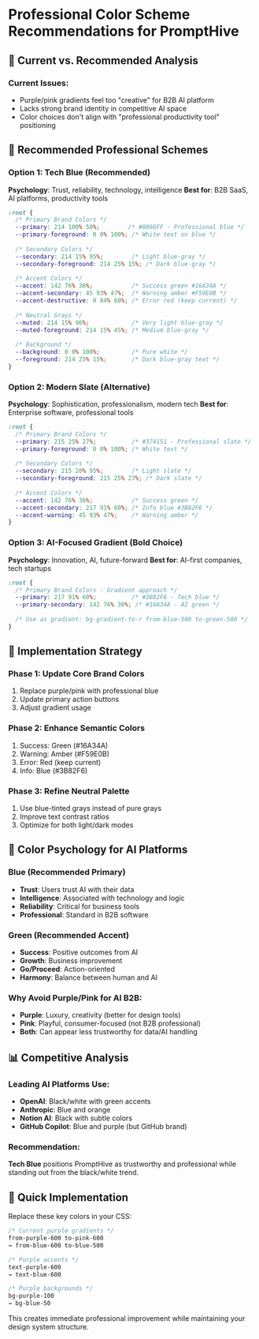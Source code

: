 # Professional Color Scheme Recommendations for PromptHive

## 🎨 Current vs. Recommended Analysis

### Current Issues:
- Purple/pink gradients feel too "creative" for B2B AI platform
- Lacks strong brand identity in competitive AI space
- Color choices don't align with "professional productivity tool" positioning

## 🎯 Recommended Professional Schemes

### Option 1: Tech Blue (Recommended)
**Psychology**: Trust, reliability, technology, intelligence
**Best for**: B2B SaaS, AI platforms, productivity tools

```css
:root {
  /* Primary Brand Colors */
  --primary: 214 100% 50%;        /* #0066FF - Professional blue */
  --primary-foreground: 0 0% 100%; /* White text on blue */
  
  /* Secondary Colors */
  --secondary: 214 15% 95%;        /* Light blue-gray */
  --secondary-foreground: 214 25% 15%; /* Dark blue-gray */
  
  /* Accent Colors */
  --accent: 142 76% 36%;           /* Success green #16A34A */
  --accent-secondary: 45 93% 47%;  /* Warning amber #F59E0B */
  --accent-destructive: 0 84% 60%; /* Error red (keep current) */
  
  /* Neutral Grays */
  --muted: 214 15% 96%;            /* Very light blue-gray */
  --muted-foreground: 214 15% 45%; /* Medium blue-gray */
  
  /* Background */
  --background: 0 0% 100%;         /* Pure white */
  --foreground: 214 25% 15%;       /* Dark blue-gray text */
}
```

### Option 2: Modern Slate (Alternative)
**Psychology**: Sophistication, professionalism, modern tech
**Best for**: Enterprise software, professional tools

```css
:root {
  /* Primary Brand Colors */
  --primary: 215 25% 27%;          /* #374151 - Professional slate */
  --primary-foreground: 0 0% 100%; /* White text */
  
  /* Secondary Colors */
  --secondary: 215 20% 95%;        /* Light slate */
  --secondary-foreground: 215 25% 27%; /* Dark slate */
  
  /* Accent Colors */
  --accent: 142 76% 36%;           /* Success green */
  --accent-secondary: 217 91% 60%; /* Info blue #3B82F6 */
  --accent-warning: 45 93% 47%;    /* Warning amber */
}
```

### Option 3: AI-Focused Gradient (Bold Choice)
**Psychology**: Innovation, AI, future-forward
**Best for**: AI-first companies, tech startups

```css
:root {
  /* Primary Brand Colors - Gradient approach */
  --primary: 217 91% 60%;          /* #3B82F6 - Tech blue */
  --primary-secondary: 142 76% 36%; /* #16A34A - AI green */
  
  /* Use as gradient: bg-gradient-to-r from-blue-500 to-green-500 */
}
```

## 🎨 Implementation Strategy

### Phase 1: Update Core Brand Colors
1. Replace purple/pink with professional blue
2. Update primary action buttons
3. Adjust gradient usage

### Phase 2: Enhance Semantic Colors
1. Success: Green (#16A34A)
2. Warning: Amber (#F59E0B) 
3. Error: Red (keep current)
4. Info: Blue (#3B82F6)

### Phase 3: Refine Neutral Palette
1. Use blue-tinted grays instead of pure grays
2. Improve text contrast ratios
3. Optimize for both light/dark modes

## 🧠 Color Psychology for AI Platforms

### Blue (Recommended Primary)
- **Trust**: Users trust AI with their data
- **Intelligence**: Associated with technology and logic
- **Reliability**: Critical for business tools
- **Professional**: Standard in B2B software

### Green (Recommended Accent)
- **Success**: Positive outcomes from AI
- **Growth**: Business improvement
- **Go/Proceed**: Action-oriented
- **Harmony**: Balance between human and AI

### Why Avoid Purple/Pink for AI B2B:
- **Purple**: Luxury, creativity (better for design tools)
- **Pink**: Playful, consumer-focused (not B2B professional)
- **Both**: Can appear less trustworthy for data/AI handling

## 📊 Competitive Analysis

### Leading AI Platforms Use:
- **OpenAI**: Black/white with green accents
- **Anthropic**: Blue and orange
- **Notion AI**: Black with subtle colors
- **GitHub Copilot**: Blue and purple (but GitHub brand)

### Recommendation: 
**Tech Blue** positions PromptHive as trustworthy and professional while standing out from the black/white trend.

## 🚀 Quick Implementation

Replace these key colors in your CSS:
```css
/* Current purple gradients */
from-purple-600 to-pink-600 
→ from-blue-600 to-blue-500

/* Purple accents */
text-purple-600 
→ text-blue-600

/* Purple backgrounds */
bg-purple-100 
→ bg-blue-50
```

This creates immediate professional improvement while maintaining your design system structure.
